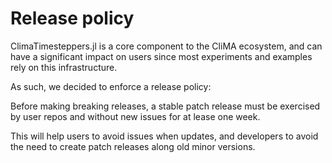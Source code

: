 # Release policy

ClimaTimesteppers.jl is a core component to the CliMA ecosystem, and can have
a significant impact on users since most experiments and examples rely on this
infrastructure.

As such, we decided to enforce a release policy:

Before making breaking releases, a stable patch release must be exercised by
user repos and without new issues for at lease one week.

This will help users to avoid issues when updates, and developers to avoid the
need to create patch releases along old minor versions.
